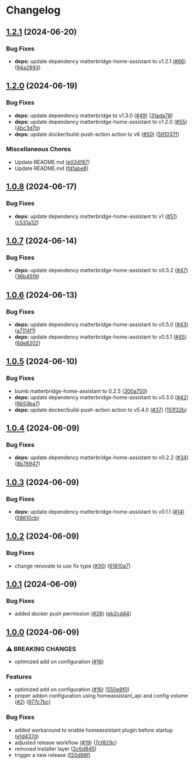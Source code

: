 # Changelog

## [1.2.1](https://github.com/t0bst4r/matterbridge-home-assistant-addon/compare/v1.2.0...v1.2.1) (2024-06-20)


### Bug Fixes

* **deps:** update dependency matterbridge-home-assistant to v1.2.1 ([#66](https://github.com/t0bst4r/matterbridge-home-assistant-addon/issues/66)) ([94a2893](https://github.com/t0bst4r/matterbridge-home-assistant-addon/commit/94a2893621b37b7aa7e00240ed93b63540acab9a))

## [1.2.0](https://github.com/t0bst4r/matterbridge-home-assistant-addon/compare/v1.0.8...v1.2.0) (2024-06-19)


### Bug Fixes

* **deps:** update dependency matterbridge to v1.3.0 ([#49](https://github.com/t0bst4r/matterbridge-home-assistant-addon/issues/49)) ([31ada78](https://github.com/t0bst4r/matterbridge-home-assistant-addon/commit/31ada7833d4c09806212d27a5b72e5c3ded3df6d))
* **deps:** update dependency matterbridge-home-assistant to v1.2.0 ([#55](https://github.com/t0bst4r/matterbridge-home-assistant-addon/issues/55)) ([4bc3d7b](https://github.com/t0bst4r/matterbridge-home-assistant-addon/commit/4bc3d7b01dc5f2a5394929a139c2c7aefeda4c46))
* **deps:** update docker/build-push-action action to v6 ([#50](https://github.com/t0bst4r/matterbridge-home-assistant-addon/issues/50)) ([591037f](https://github.com/t0bst4r/matterbridge-home-assistant-addon/commit/591037fcd7fcc18e66132a9090fc08d8e2bc4179))


### Miscellaneous Chores

* Update README.md ([e034f87](https://github.com/t0bst4r/matterbridge-home-assistant-addon/commit/e034f87b030af932305a330215e224c219844c08))
* Update README.md ([fd1abe8](https://github.com/t0bst4r/matterbridge-home-assistant-addon/commit/fd1abe8994ea65391eb6ca49c4b3540fead7a4b7))

## [1.0.8](https://github.com/t0bst4r/matterbridge-home-assistant-addon/compare/v1.0.7...v1.0.8) (2024-06-17)


### Bug Fixes

* **deps:** update dependency matterbridge-home-assistant to v1 ([#51](https://github.com/t0bst4r/matterbridge-home-assistant-addon/issues/51)) ([c531a32](https://github.com/t0bst4r/matterbridge-home-assistant-addon/commit/c531a3239081ed13f4125892bc93ee4dc374246e))

## [1.0.7](https://github.com/t0bst4r/matterbridge-home-assistant-addon/compare/v1.0.6...v1.0.7) (2024-06-14)


### Bug Fixes

* **deps:** update dependency matterbridge-home-assistant to v0.5.2 ([#47](https://github.com/t0bst4r/matterbridge-home-assistant-addon/issues/47)) ([36b45f9](https://github.com/t0bst4r/matterbridge-home-assistant-addon/commit/36b45f935b89b9ff27438054e22cdcf53018b5e4))

## [1.0.6](https://github.com/t0bst4r/matterbridge-home-assistant-addon/compare/v1.0.5...v1.0.6) (2024-06-13)


### Bug Fixes

* **deps:** update dependency matterbridge-home-assistant to v0.5.0 ([#43](https://github.com/t0bst4r/matterbridge-home-assistant-addon/issues/43)) ([a7114f1](https://github.com/t0bst4r/matterbridge-home-assistant-addon/commit/a7114f141468aed2b820c73b047fa8ad4488393c))
* **deps:** update dependency matterbridge-home-assistant to v0.5.1 ([#45](https://github.com/t0bst4r/matterbridge-home-assistant-addon/issues/45)) ([6de8202](https://github.com/t0bst4r/matterbridge-home-assistant-addon/commit/6de820290c601b6e7ba4ad82b0d0bd7074da328e))

## [1.0.5](https://github.com/t0bst4r/matterbridge-home-assistant-addon/compare/v1.0.4...v1.0.5) (2024-06-10)


### Bug Fixes

* bumb matterbridge-home-assistant to 0.2.5 ([300a750](https://github.com/t0bst4r/matterbridge-home-assistant-addon/commit/300a7508b53207de05c54287d7b876e25ebfc31b))
* **deps:** update dependency matterbridge-home-assistant to v0.3.0 ([#42](https://github.com/t0bst4r/matterbridge-home-assistant-addon/issues/42)) ([6b53ba7](https://github.com/t0bst4r/matterbridge-home-assistant-addon/commit/6b53ba79f1eeeac05a662c6d00856602b3b09623))
* **deps:** update docker/build-push-action action to v5.4.0 ([#37](https://github.com/t0bst4r/matterbridge-home-assistant-addon/issues/37)) ([151f32b](https://github.com/t0bst4r/matterbridge-home-assistant-addon/commit/151f32b836129b4bc0c620609afb417cb2078a13))

## [1.0.4](https://github.com/t0bst4r/matterbridge-home-assistant-addon/compare/v1.0.3...v1.0.4) (2024-06-09)


### Bug Fixes

* **deps:** update dependency matterbridge-home-assistant to v0.2.2 ([#34](https://github.com/t0bst4r/matterbridge-home-assistant-addon/issues/34)) ([8b78947](https://github.com/t0bst4r/matterbridge-home-assistant-addon/commit/8b78947c873a5ed18dd750abbaf4baf22de95a32))

## [1.0.3](https://github.com/t0bst4r/matterbridge-home-assistant-addon/compare/v1.0.2...v1.0.3) (2024-06-09)


### Bug Fixes

* **deps:** update dependency matterbridge-home-assistant to v0.1.1 ([#14](https://github.com/t0bst4r/matterbridge-home-assistant-addon/issues/14)) ([58610cb](https://github.com/t0bst4r/matterbridge-home-assistant-addon/commit/58610cba972da0b488932a8e7448ebc05c27014f))

## [1.0.2](https://github.com/t0bst4r/matterbridge-home-assistant-addon/compare/v1.0.1...v1.0.2) (2024-06-09)


### Bug Fixes

* change renovate to use fix type ([#30](https://github.com/t0bst4r/matterbridge-home-assistant-addon/issues/30)) ([61810a7](https://github.com/t0bst4r/matterbridge-home-assistant-addon/commit/61810a77a904c8d399f82aa9f1d183bab7df6c61))

## [1.0.1](https://github.com/t0bst4r/matterbridge-home-assistant-addon/compare/v1.0.0...v1.0.1) (2024-06-09)


### Bug Fixes

* added docker push permission ([#28](https://github.com/t0bst4r/matterbridge-home-assistant-addon/issues/28)) ([eb2cd44](https://github.com/t0bst4r/matterbridge-home-assistant-addon/commit/eb2cd442a2b03e3fd40bdb10f37338c0715738ad))

## [1.0.0](https://github.com/t0bst4r/matterbridge-home-assistant-addon/compare/v0.1.0...v1.0.0) (2024-06-09)


### ⚠ BREAKING CHANGES

* optimized add on configuration ([#16](https://github.com/t0bst4r/matterbridge-home-assistant-addon/issues/16))

### Features

* optimized add on configuration ([#16](https://github.com/t0bst4r/matterbridge-home-assistant-addon/issues/16)) ([550e8f0](https://github.com/t0bst4r/matterbridge-home-assistant-addon/commit/550e8f082b35790dd66edecc4ea49f9a3ad94b98))
* proper addon configuration using homeassistant_api and config volume ([#2](https://github.com/t0bst4r/matterbridge-home-assistant-addon/issues/2)) ([977c7bc](https://github.com/t0bst4r/matterbridge-home-assistant-addon/commit/977c7bc7c453bb4694c7b849981eeb3cf3544bd7))


### Bug Fixes

* added workaround to enable homeassistant plugin before startup ([e1d437d](https://github.com/t0bst4r/matterbridge-home-assistant-addon/commit/e1d437df08eb0a6656409134e0a22b66f756d978))
* adjusted release workflow ([#19](https://github.com/t0bst4r/matterbridge-home-assistant-addon/issues/19)) ([7cf829c](https://github.com/t0bst4r/matterbridge-home-assistant-addon/commit/7cf829cff21848bb03a3d94f76754e7848fa3d25))
* removed installer layer ([2c6d845](https://github.com/t0bst4r/matterbridge-home-assistant-addon/commit/2c6d8452c8b82d8e3615f0c4f3c06e4e80ca5446))
* trigger a new release ([f20d98f](https://github.com/t0bst4r/matterbridge-home-assistant-addon/commit/f20d98fb69453d7183fb3eda28fc458ad25f0073))
